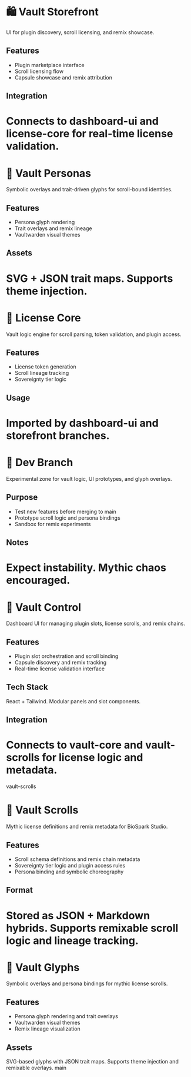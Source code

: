 # 🛍️ Vault Storefront

UI for plugin discovery, scroll licensing, and remix showcase.

## Features
- Plugin marketplace interface
- Scroll licensing flow
- Capsule showcase and remix attribution

## Integration
Connects to dashboard-ui and license-core for real-time license validation.
=======
# 🧬 Vault Personas

Symbolic overlays and trait-driven glyphs for scroll-bound identities.

## Features
- Persona glyph rendering
- Trait overlays and remix lineage
- Vaultwarden visual themes

## Assets
SVG + JSON trait maps. Supports theme injection.
=======

# 🔐 License Core

Vault logic engine for scroll parsing, token validation, and plugin access.

## Features
- License token generation
- Scroll lineage tracking
- Sovereignty tier logic

## Usage
Imported by dashboard-ui and storefront branches.
=======
# 🧠 Dev Branch

Experimental zone for vault logic, UI prototypes, and glyph overlays.

## Purpose
- Test new features before merging to main
- Prototype scroll logic and persona bindings
- Sandbox for remix experiments

## Notes
Expect instability. Mythic chaos encouraged.
=======
# 🧪 Vault Control

Dashboard UI for managing plugin slots, license scrolls, and remix chains.

## Features
- Plugin slot orchestration and scroll binding
- Capsule discovery and remix tracking
- Real-time license validation interface

## Tech Stack
React + Tailwind. Modular panels and slot components.

## Integration
Connects to vault-core and vault-scrolls for license logic and metadata.
=======
vault-scrolls
# 📜 Vault Scrolls

Mythic license definitions and remix metadata for BioSpark Studio.

## Features
- Scroll schema definitions and remix chain metadata
- Sovereignty tier logic and plugin access rules
- Persona binding and symbolic choreography

## Format
Stored as JSON + Markdown hybrids. Supports remixable scroll logic and lineage tracking.
=======
# 🧬 Vault Glyphs

Symbolic overlays and persona bindings for mythic license scrolls.

## Features
- Persona glyph rendering and trait overlays
- Vaultwarden visual themes
- Remix lineage visualization

## Assets
SVG-based glyphs with JSON trait maps. Supports theme injection and remixable overlays.
main



